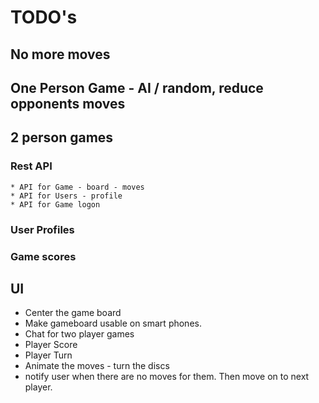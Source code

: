# TODO's

## No more moves

## One Person Game - AI / random, reduce opponents moves

## 2 person games
### Rest API
	* API for Game - board - moves
	* API for Users - profile
	* API for Game logon
### User Profiles
### Game scores

## UI
* Center the game board
* Make gameboard usable on smart phones.
* Chat for two player games
* Player Score
* Player Turn
* Animate the moves - turn the discs
* notify user when there are no moves for them. Then move on to next player.